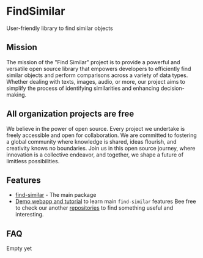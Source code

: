 # FindSimilar

User-friendly library to find similar objects

## Mission

The mission of the "Find Similar" project is to provide a powerful and versatile open source library 
that empowers developers to efficiently find similar objects and perform comparisons across a variety of data types. 
Whether dealing with texts, images, audio, or more, our project aims to simplify the process of identifying
similarities and enhancing decision-making.

## All organization projects are free

We believe in the power of open source. Every project we undertake is freely accessible and open for collaboration. 
We are committed to fostering a global community where knowledge is shared, ideas flourish, and creativity knows no boundaries. 
Join us in this open source journey, where innovation is a collective endeavor, and together, we shape a future of limitless 
possibilities.

## Features

- [find-similar](https://github.com/findsimilar/find-similar) - The main package
- [Demo webapp and tutorial](http://demo.findsimilar.org/) to learn main `find-similar` features
Bee free to check our another [repositories](https://github.com/orgs/libresource/repositories) to find something useful 
and interesting.

## FAQ

Empty yet

